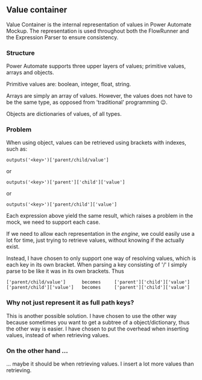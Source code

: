 ﻿## Value container

Value Container is the internal representation of values in Power Automate Mockup. The representation is used throughout both the FlowRunner and the Expression Parser to ensure consistency.

### Structure
Power Automate supports three upper layers of values; primitive values, arrays and objects.

Primitive values are: boolean, integer, float, string.

Arrays are simply an array of values. However, the values does not have to be the same type, as opposed from 'traditional' programming 😉.

Objects are dictionaries of values, of all types.

### Problem
When using object, values can be retrieved using brackets with indexes, such as:

```
outputs('<key>')['parent/child/value']
```

or

```
outputs('<key>')['parent']['child']['value']
```

or

```
outputs('<key>')['parent/child']['value']
```

Each expression above yield the same result, which raises a problem in the mock, we need to support each case.

If we need to allow each representation in the _engine_, we could easily use a lot for time, just trying to retrieve values, without knowing if the actually exist.

Instead, I have chosen to only support one way of resolving values, which is each key in its own bracket. When parsing a key consisting of '/' I simply parse to be like it was in its own brackets. Thus

```
['parent/child/value']      becomes     ['parent']['child']['value']
['parent/child']['value']   becomes     ['parent']['child']['value']
```  

### Why not just represent it as full path keys?
This is another possible solution.
I have chosen to use the other way because sometimes you want to get a subtree of a object/dictionary, thus the other way is easier. I have chosen to put the overhead when inserting values, instead of when retrieving values.


### On the other hand ...
... maybe it should be when retrieving values. I insert a lot more values than retrieving.

